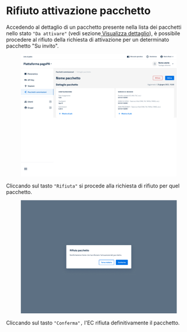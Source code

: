 # Rifiuto attivazione pacchetto

Accedendo al dettaglio di un pacchetto presente nella lista dei pacchetti nello stato `"Da attivare"` (vedi sezione[ Visualizza dettaglio](visualizza-dettaglio.md)), è possibile procedere al rifiuto della richiesta di attivazione per un determinato pacchetto "Su invito".

<figure><img src="../../../../../.gitbook/assets/image (16).png" alt=""><figcaption></figcaption></figure>

Cliccando sul tasto `"Rifiuta"` si procede alla richiesta di rifiuto per quel pacchetto.

<figure><img src="../../../../../.gitbook/assets/image (17).png" alt=""><figcaption></figcaption></figure>

Cliccando sul tasto `"Conferma",` l'EC rifiuta definitivamente il pacchetto.
